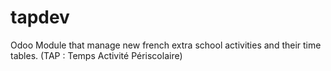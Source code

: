 # tapdev
Odoo Module that manage new french extra school activities and their time tables. (TAP : Temps Activité Périscolaire)

